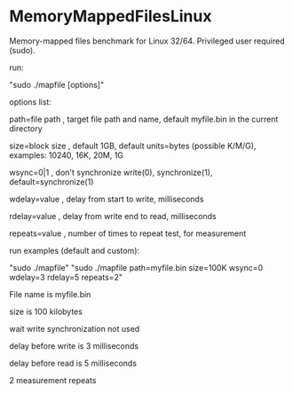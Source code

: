 # MemoryMappedFilesLinux

Memory-mapped files benchmark for Linux 32/64.
Privileged user required (sudo).


run:

"sudo ./mapfile [options]"

options list:

path=file path  , target file path and name, default myfile.bin in the current directory

size=block size , default 1GB, default units=bytes (possible K/M/G), examples: 10240, 16K, 20M, 1G

wsync=0|1       , don't synchronize write(0), synchronize(1), default=synchronize(1)

wdelay=value    , delay from start to write, milliseconds

rdelay=value    , delay from write end to read, milliseconds

repeats=value   , number of times to repeat test, for measurement


run examples (default and custom):

"sudo ./mapfile"
"sudo ./mapfile path=myfile.bin size=100K wsync=0 wdelay=3 rdelay=5 repeats=2"

File name is myfile.bin

size is 100 kilobytes

wait write synchronization not used

delay before write is 3 milliseconds

delay before read is 5 milliseconds

2 measurement repeats








